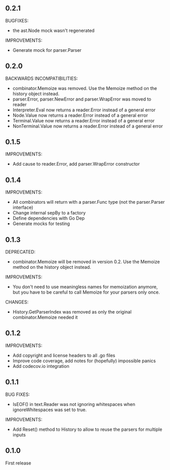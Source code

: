 ## 0.2.1

BUGFIXES:
* the ast.Node mock wasn't regenerated

IMPROVEMENTS:
* Generate mock for parser.Parser

## 0.2.0

BACKWARDS INCOMPATIBILITIES:
* combinator.Memoize was removed. Use the Memoize method on the history object instead.
* parser.Error, parser.NewError and parser.WrapError was moved to reader
* Interpreter.Eval now returns a reader.Error instead of a general error
* Node.Value now returns a reader.Error instead of a general error
* Terminal.Value now returns a reader.Error instead of a general error
* NonTerminal.Value now returns a reader.Error instead of a general error

## 0.1.5

IMPROVEMENTS:

* Add cause to reader.Error, add parser.WrapError constructor

## 0.1.4

IMPROVEMENTS:

* All combinators will return with a parser.Func type (not the parser.Parser interface)
* Change internal sepBy to a factory
* Define dependencies with Go Dep
* Generate mocks for testing

## 0.1.3

DEPRECATED:

* combinator.Memoize will be removed in version 0.2. Use the Memoize method on the history object instead.

IMPROVEMENTS:

* You don't need to use meaningless names for memoization anymore, but you have to be careful to call Memoize
  for your parsers only once.

CHANGES:

* History.GetParserIndex was removed as only the original combinator.Memoize needed it

## 0.1.2

IMPROVEMENTS:

* Add copyright and license headers to all .go files
* Improve code coverage, add notes for (hopefully) impossible panics
* Add codecov.io integration

## 0.1.1

BUG FIXES:

* IsEOF() in text.Reader was not ignoring whitespaces when ignoreWhitespaces was set to true.

IMPROVEMENTS:

* Add Reset() method to History to allow to reuse the parsers for multiple inputs

## 0.1.0

First release
